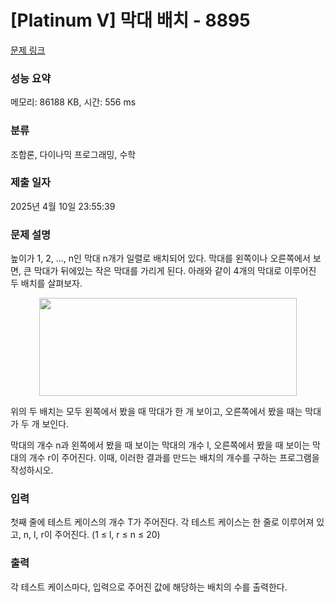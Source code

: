 # [Platinum V] 막대 배치 - 8895 

[문제 링크](https://www.acmicpc.net/problem/8895) 

### 성능 요약

메모리: 86188 KB, 시간: 556 ms

### 분류

조합론, 다이나믹 프로그래밍, 수학

### 제출 일자

2025년 4월 10일 23:55:39

### 문제 설명

<p>높이가 1, 2, ..., n인 막대 n개가 일렬로 배치되어 있다. 막대를 왼쪽이나 오른쪽에서 보면, 큰 막대가 뒤에있는 작은 막대를 가리게 된다. 아래와 같이 4개의 막대로 이루어진 두 배치를 살펴보자.</p>

<p style="text-align: center;"><img alt="" src="https://onlinejudgeimages.s3-ap-northeast-1.amazonaws.com/upload/images/polearr.png" style="height:157px; width:412px"></p>

<p>위의 두 배치는 모두 왼쪽에서 봤을 때 막대가 한 개 보이고, 오른쪽에서 봤을 때는 막대가 두 개 보인다.</p>

<p>막대의 개수 n과 왼쪽에서 봤을 때 보이는 막대의 개수 l, 오른쪽에서 봤을 때 보이는 막대의 개수 r이 주어진다. 이때, 이러한 결과를 만드는 배치의 개수를 구하는 프로그램을 작성하시오.</p>

### 입력 

 <p>첫째 줄에 테스트 케이스의 개수 T가 주어진다. 각 테스트 케이스는 한 줄로 이루어져 있고, n, l, r이 주어진다. (1 ≤ l, r ≤ n ≤ 20)</p>

### 출력 

 <p>각 테스트 케이스마다, 입력으로 주어진 값에 해당하는 배치의 수를 출력한다.</p>

